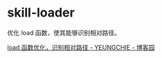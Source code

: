 # skill-loader

优化 load 函数，使其能够识别相对路径。

[load 函数优化，识别相对路径 - YEUNGCHIE - 博客园](https://www.cnblogs.com/yeungchie/p/15999427.html)
